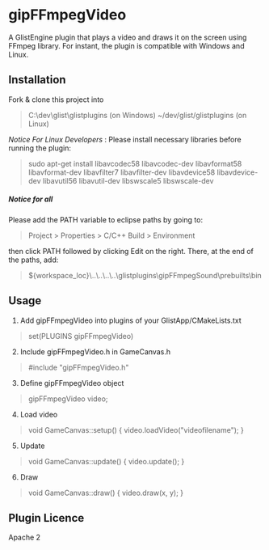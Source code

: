 # gipFFmpegVideo
A GlistEngine plugin that plays a video and draws it on the screen using FFmpeg library. For instant, the plugin is compatible with Windows and Linux.

## Installation
Fork & clone this project into 
> C:\dev\glist\glistplugins (on Windows)
> ~/dev/glist/glistplugins (on Linux)

*Notice For Linux Developers* :
Please install necessary libraries before running the plugin:
> sudo apt-get install libavcodec58 libavcodec-dev libavformat58 libavformat-dev libavfilter7 libavfilter-dev libavdevice58 libavdevice-dev libavutil56 libavutil-dev libswscale5 libswscale-dev

##### *Notice for all*

Please add the PATH variable to eclipse paths by going to:

> Project > Properties > C/C++ Build > Environment

then click PATH followed by clicking Edit on the right. There, at the end of the paths, add:

> ${workspace_loc}\\..\\..\\..\\..\glistplugins\gipFFmpegSound\prebuilts\bin

## Usage
1. Add gipFFmpegVideo into plugins of your GlistApp/CMakeLists.txt
> set(PLUGINS gipFFmpegVideo)

2. Include gipFFmpegVideo.h in GameCanvas.h
> #include "gipFFmpegVideo.h"

3. Define gipFFmpegVideo object
> gipFFmpegVideo video;

4. Load video
> void GameCanvas::setup() {
>     video.loadVideo("videofilename");
> }

5. Update
> void GameCanvas::update() {
>     video.update();
> }

6. Draw
> void GameCanvas::draw() {
>     video.draw(x, y);
> }

## Plugin Licence
Apache 2
